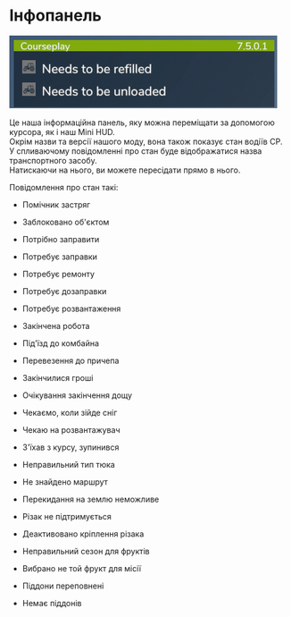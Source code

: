 # Інфопанель

![Image](../assets/images/infopanel_0_0_480_130.png)

  
Це наша інформаційна панель, яку можна переміщати за допомогою курсора, як і наш Mini HUD.  
Окрім назви та версії нашого моду, вона також показує стан водіїв CP.  
У спливаючому повідомленні про стан буде відображатися назва транспортного засобу.  
Натискаючи на нього, ви можете пересідати прямо в нього.  


  
Повідомлення про стан такі:  

- Помічник застряг  

- Заблоковано об'єктом  

- Потрібно заправити  

- Потребує заправки  

- Потребує ремонту  

- Потребує дозаправки  

- Потребує розвантаження  

- Закінчена робота  

- Під'їзд до комбайна  

- Перевезення до причепа  

- Закінчилися гроші  

- Очікування закінчення дощу  

- Чекаємо, коли зійде сніг  

- Чекаю на розвантажувач  

- З'їхав з курсу, зупинився  

- Неправильний тип тюка  

- Не знайдено маршрут  

- Перекидання на землю неможливе  

- Різак не підтримується  

- Деактивовано кріплення різака  

- Неправильний сезон для фруктів  

- Вибрано не той фрукт для місії  

- Піддони переповнені  

- Немає піддонів  


